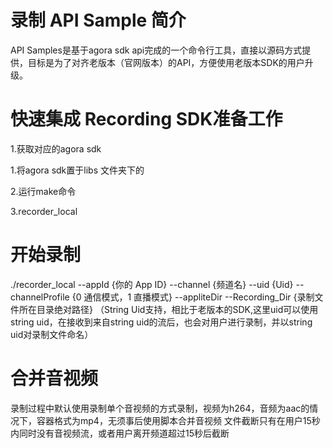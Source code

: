 # 录制 API Sample 简介
API Samples是基于agora sdk api完成的一个命令行工具，直接以源码方式提供，目标是为了对齐老版本（官网版本）的API，方便使用老版本SDK的用户升级。

# 快速集成 Recording SDK准备工作
1.获取对应的agora sdk

1.将agora sdk置于libs 文件夹下的

2.运行make命令

3.recorder_local

# 开始录制
./recorder_local --appId {你的 App ID} --channel {频道名} --uid {Uid} --channelProfile {0 通信模式，1 直播模式} --appliteDir --Recording_Dir {录制文件所在目录绝对路径}
（String Uid支持，相比于老版本的SDK,这里uid可以使用string uid，在接收到来自string uid的流后，也会对用户进行录制，并以string uid对录制文件命名）

# 合并音视频
录制过程中默认使用录制单个音视频的方式录制，视频为h264，音频为aac的情况下，容器格式为mp4，无须事后使用脚本合并音视频
文件截断只有在用户15秒内同时没有音视频流，或者用户离开频道超过15秒后截断
